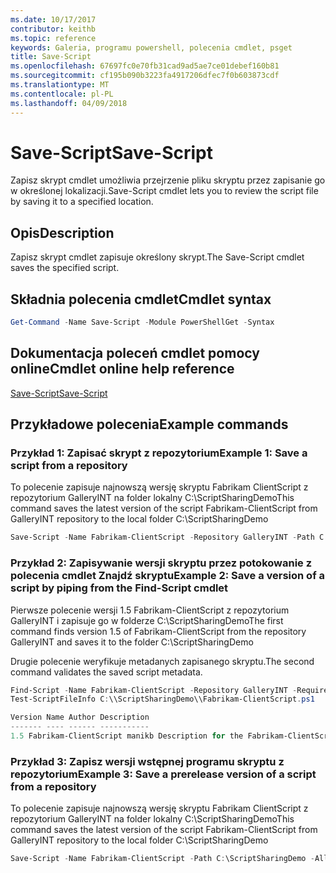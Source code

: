 ```yaml
---
ms.date: 10/17/2017
contributor: keithb
ms.topic: reference
keywords: Galeria, programu powershell, polecenia cmdlet, psget
title: Save-Script
ms.openlocfilehash: 67697fc0e70fb31cad9ad5ae7ce01debef160b81
ms.sourcegitcommit: cf195b090b3223fa4917206dfec7f0b603873cdf
ms.translationtype: MT
ms.contentlocale: pl-PL
ms.lasthandoff: 04/09/2018
---
```

# <a name="save-script"></a><span data-ttu-id="928ab-103">Save-Script</span><span class="sxs-lookup"><span data-stu-id="928ab-103">Save-Script</span></span>

<span data-ttu-id="928ab-104">Zapisz skrypt cmdlet umożliwia przejrzenie pliku skryptu przez zapisanie go w określonej lokalizacji.</span><span class="sxs-lookup"><span data-stu-id="928ab-104">Save-Script cmdlet lets you to review the script file by saving it to a specified location.</span></span>

## <a name="description"></a><span data-ttu-id="928ab-105">Opis</span><span class="sxs-lookup"><span data-stu-id="928ab-105">Description</span></span>

<span data-ttu-id="928ab-106">Zapisz skrypt cmdlet zapisuje określony skrypt.</span><span class="sxs-lookup"><span data-stu-id="928ab-106">The Save-Script cmdlet saves the specified script.</span></span>

## <a name="cmdlet-syntax"></a><span data-ttu-id="928ab-107">Składnia polecenia cmdlet</span><span class="sxs-lookup"><span data-stu-id="928ab-107">Cmdlet syntax</span></span>

```powershell
Get-Command -Name Save-Script -Module PowerShellGet -Syntax
```
## <a name="cmdlet-online-help-reference"></a><span data-ttu-id="928ab-108">Dokumentacja poleceń cmdlet pomocy online</span><span class="sxs-lookup"><span data-stu-id="928ab-108">Cmdlet online help reference</span></span>

[<span data-ttu-id="928ab-109">Save-Script</span><span class="sxs-lookup"><span data-stu-id="928ab-109">Save-Script</span></span>](http://go.microsoft.com/fwlink/?LinkId=619786)

## <a name="example-commands"></a><span data-ttu-id="928ab-110">Przykładowe polecenia</span><span class="sxs-lookup"><span data-stu-id="928ab-110">Example commands</span></span>

### <a name="example-1-save-a-script-from-a-repository"></a><span data-ttu-id="928ab-111">Przykład 1: Zapisać skrypt z repozytorium</span><span class="sxs-lookup"><span data-stu-id="928ab-111">Example 1: Save a script from a repository</span></span>
<span data-ttu-id="928ab-112">To polecenie zapisuje najnowszą wersję skryptu Fabrikam ClientScript z repozytorium GalleryINT na folder lokalny C:\ScriptSharingDemo</span><span class="sxs-lookup"><span data-stu-id="928ab-112">This command saves the latest version of the script Fabrikam-ClientScript from GalleryINT repository to the local folder C:\ScriptSharingDemo</span></span>

```powershell
Save-Script -Name Fabrikam-ClientScript -Repository GalleryINT -Path C:\ScriptSharingDemo
```

### <a name="example-2-save-a-version-of-a-script-by-piping-from-the-find-script-cmdlet"></a><span data-ttu-id="928ab-113">Przykład 2: Zapisywanie wersji skryptu przez potokowanie z polecenia cmdlet Znajdź skryptu</span><span class="sxs-lookup"><span data-stu-id="928ab-113">Example 2: Save a version of a script by piping from the Find-Script cmdlet</span></span>

<span data-ttu-id="928ab-114">Pierwsze polecenie wersji 1.5 Fabrikam-ClientScript z repozytorium GalleryINT i zapisuje go w folderze C:\ScriptSharingDemo</span><span class="sxs-lookup"><span data-stu-id="928ab-114">The first command finds version 1.5 of Fabrikam-ClientScript from the repository GalleryINT and saves it to the folder C:\ScriptSharingDemo</span></span>

<span data-ttu-id="928ab-115">Drugie polecenie weryfikuje metadanych zapisanego skryptu.</span><span class="sxs-lookup"><span data-stu-id="928ab-115">The second command validates the saved script metadata.</span></span>

```powershell
Find-Script -Name Fabrikam-ClientScript -Repository GalleryINT -RequiredVersion 1.5 | Save-Script -Path C:\\ScriptSharingDemo
Test-ScriptFileInfo C:\\ScriptSharingDemo\\Fabrikam-ClientScript.ps1

Version Name Author Description
------- ---- ------ -----------
1.5 Fabrikam-ClientScript manikb Description for the Fabrikam-ClientScript script
```

### <a name="example-3-save-a-prerelease-version-of-a-script-from-a-repository"></a><span data-ttu-id="928ab-116">Przykład 3: Zapisz wersji wstępnej programu skryptu z repozytorium</span><span class="sxs-lookup"><span data-stu-id="928ab-116">Example 3: Save a prerelease version of a script from a repository</span></span>
<span data-ttu-id="928ab-117">To polecenie zapisuje najnowszą wersję skryptu Fabrikam ClientScript z repozytorium GalleryINT na folder lokalny C:\ScriptSharingDemo</span><span class="sxs-lookup"><span data-stu-id="928ab-117">This command saves the latest version of the script Fabrikam-ClientScript from GalleryINT repository to the local folder C:\ScriptSharingDemo</span></span>

```powershell
Save-Script -Name Fabrikam-ClientScript -Path C:\ScriptSharingDemo -AllowPrerelease
```